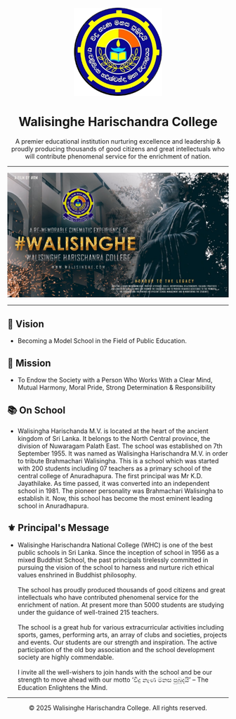 <p align="center">
  <a href="https://walisinghe.com">
    <img src="logo.png" alt="School Logo" width="200px">
  </a>
</p>

<h1 align="center">Walisinghe Harischandra College</h1>

<p align="center">
  A premier educational institution nurturing excellence and leadership & proudly producing thousands of good citizens and great intellectuals who will contribute phenomenal service for the enrichment of nation.
</p>

---

<p align="center">
  <a href="https://walisinghe.com">
    <img src="banner-new.jpg" alt="School Banner">
  </a>
</p>

---

## 🌟 Vision

 - Becoming a Model School in the Field of Public Education.

## 🎯 Mission

 - To Endow the Society with a Person Who Works With a Clear Mind, Mutual Harmony, Moral Pride, Strong Determination & Responsibility

## 📚 On School

- Walisingha Harischanda M.V. is located at the heart of the ancient kingdom of Sri Lanka. It belongs to the North Central province, the division of Nuwaragam Palath East. The school was established on 7th September 1955. It was named as Walisingha Harischandra M.V. in order to tribute Brahmachari Walisingha. This is a school which was started with 200 students including 07 teachers as a primary school of the central college of Anuradhapura. The first principal was Mr K.D. Jayathilake. As time passed, it was converted into an independent school in 1981. The pioneer personality was Brahmachari Walisingha to establish it. Now, this school has become the most eminent leading school in Anuradhapura.
  
## ⚜️ Principal's Message
 - Walisinghe Harischandra National College (WHC) is one of the best public schools in Sri Lanka. Since the inception of school in 1956 as a mixed Buddhist School, the past principals tirelessly committed in pursuing the vision of the school to harness and nurture rich ethical values enshrined in Buddhist philosophy.
   <br><br>The school has proudly produced thousands of good citizens and great intellectuals who have contributed phenomenal service for the enrichment of nation. At present more than 5000 students are studying under the guidance of well-trained 215 teachers.
   <br><br>The school is a great hub for various extracurricular activities including sports, games, performing arts, an array of clubs and societies, projects and events. Our students are our strength and inspiration. The active participation of the old boy association and the school development society are highly commendable.
   <br><br>I invite all the well-wishers to join hands with the school and be our strength to move ahead with our motto ‘විදු නැණ මනස පුබුදයි’ – The Education Enlightens the Mind.  

---

<p align="center">© 2025 Walisinghe Harischandra College. All rights reserved.</p>
